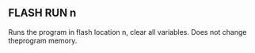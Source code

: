 ## FLASH RUN n

Runs the program in flash location n, clear all variables. Does not change theprogram memory.
